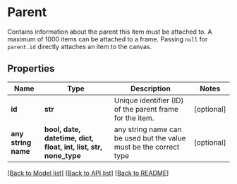# Parent

Contains information about the parent this item must be attached to. A maximum of 1000 items can be attached to a frame. Passing `null` for `parent.id` directly attaches an item to the canvas.

## Properties
Name | Type | Description | Notes
------------ | ------------- | ------------- | -------------
**id** | **str** | Unique identifier (ID) of the parent frame for the item. | [optional] 
**any string name** | **bool, date, datetime, dict, float, int, list, str, none_type** | any string name can be used but the value must be the correct type | [optional]

[[Back to Model list]](../README.md#documentation-for-models) [[Back to API list]](../README.md#documentation-for-api-endpoints) [[Back to README]](../README.md)


